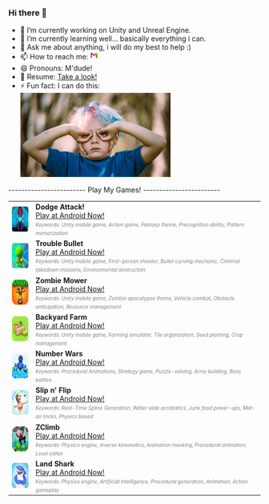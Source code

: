 ### Hi there 👋 

- 🔭 I’m currently working on Unity and Unreal Engine.
- 🌱 I’m currently learning well... basically everything i can.
- 💬 Ask me about anything, i will do my best to help :)
- 📫 How to reach me: [![GmailIcon](Resources/gmailIcon.png)](mailto:yagizayeryy@gmail.com)
- 😄 Pronouns: M'dude!
- 📜 Resume: [Take a look!](Resources/YagizAYER_Resume.pdf)
- ⚡ Fun fact: I can do this:</br> ![GooglyEyes](Resources/googlyEyes.png)

------------------------    Play My Games!    ------------------------ <br>


<table>
      <!--Dodge Attack!-->
      <tr>
          <td><img src="Resources/Portfolio/DodgeAttack_Icon.png"  width="50" height="50"></td>
          <td>
            <b>Dodge Attack!</b></br>
            <a href="https://play.google.com/store/apps/details?id=com.NanoGames.DodgeAttack">Play at Android Now!</a></br>
            <i style="font-size:10px;color:gray;">Keywords: Unity mobile game, Action game, Fantasy theme, Precognition ability, Pattern memorization</i></td>
      </tr>
      <!--Trouble Bullet-->
      <tr>
          <td><img src="Resources/Portfolio/TroubleBullet_Icon.png"  width="50" height="50"></td>
          <td>
            <b>Trouble Bullet</b></br>
            <a href="https://play.google.com/store/apps/details?id=com.NanoGames.TroubleBullet">Play at Android Now!</a></br>
            <i style="font-size:10px;color:gray;">Keywords: Unity mobile game, First-person shooter, Bullet curving mechanic, Criminal takedown missions, Environmental destruction</i></td>
      </tr>
      <!--Zombie Mower-->
      <tr>
      <td><img src="Resources/Portfolio/ZombieMower_Icon.png"  width="50" height="50"></td>
      <td>
            <b>Zombie Mower</b></br>
            <a href="https://play.google.com/store/apps/details?id=com.NanoGames.ZombieMower">Play at Android Now!</a></br>
            <i style="font-size:10px;color:gray;">Keywords: Unity mobile game, Zombie apocalypse theme, Vehicle combat, Obstacle anticipation, Resource management</i></td>
      </tr>
      <!--Backyard Farm-->
      <tr>
      <td><img src="Resources/Portfolio/BackyardFarm_Icon.png"  width="50" height="50"></td>
      <td>
            <b>Backyard Farm</b></br>
            <a href="https://play.google.com/store/apps/details?id=com.NanoGames.BackyardFarm">Play at Android Now!</a></br>
            <i style="font-size:10px;color:gray;">Keywords: Unity mobile game, Farming simulator, Tile organization, Seed planting, Crop management</i></td>
      </tr>
      <!--Number Wars-->
      <tr>
      <td><img src="Resources/Portfolio/NumberWars_Icon.png"  width="50" height="50"></td>
      <td>
            <b>Number Wars</b></br>
            <a href="https://play.google.com/store/apps/details?id=com.NanoGames.NumberWars">Play at Android Now!</a></br>
            <i style="font-size:10px;color:gray;">Keywords: Procedural Animations, Strategy game, Puzzle-solving, Army building, Boss battles</i></td>
      </tr>
      <!--Slip n' Flip-->
      <tr>
      <td><img src="Resources/Portfolio/SlipnFlip_Icon.png"  width="50" height="50"></td>
      <td>
            <b>Slip n' Flip</b></br>
            <a href="https://play.google.com/store/apps/details?id=com.NanoGames.SlipnFlip">Play at Android Now!</a></br>
            <i style="font-size:10px;color:gray;">Keywords: Real-Time Spline Generation, Water slide acrobatics, Junk food power-ups, Mid-air tricks, Physics based</i></td>
      </tr>
      <!--ZClimb-->
      <tr>
      <td><img src="Resources/Portfolio/ZClimb_Icon.png"  width="50" height="50"></td>
      <td>
            <b>ZClimb</b></br>
            <a href="https://play.google.com/store/apps/details?id=com.NanoGames.ZClimb">Play at Android Now!</a></br>
            <i style="font-size:10px;color:gray;">Keywords: Physics engine, Inverse kinematics, Animation masking, Procedural animation, Level editor</i></td>
      </tr>
      <!--Land Shark-->
      <tr>
      <td><img src="Resources/Portfolio/Landshark_Icon.png"  width="50" height="50"></td>
      <td>
            <b>Land Shark</b></br>
            <a href="https://play.google.com/store/apps/details?id=com.NanoGames.LandShark">Play at Android Now!</a></br>
            <i style="font-size:10px;color:gray;">Keywords: Physics engine, Artificial Intelligence, Procedural generation, Animation, Action gameplay</i></td>
      </tr>
</table>
